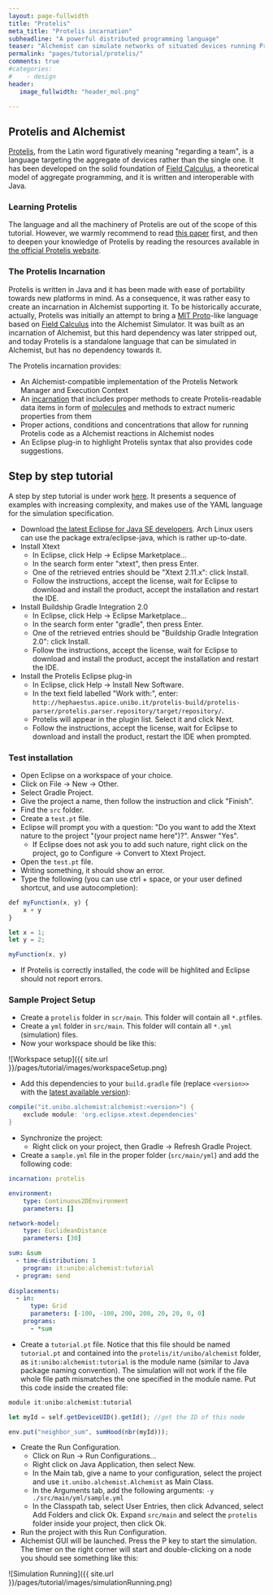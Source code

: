 ```yaml
---
layout: page-fullwidth
title: "Protelis"
meta_title: "Protelis incarnation"
subheadline: "A powerful distributed programming language"
teaser: "Alchemist can simulate networks of situated devices running Protelis programs."
permalink: "pages/tutorial/protelis/"
comments: true
#categories:
#    - design
header:
   image_fullwidth: "header_mol.png"

---
```



## Protelis and Alchemist
[Protelis][Protelis], from the Latin word figuratively meaning "regarding a team", is a language targeting the aggregate of devices rather than the single one.
It has been developed on the solid foundation of [Field Calculus][Field Calculus], a theoretical model of aggregate programming, and it is written and interoperable with Java.

### Learning Protelis
The language and all the machinery of Protelis are out of the scope of this tutorial. However, we warmly recommend to read [this paper][protelis paper] first, and then to deepen your knowledge of Protelis by reading the resources available in [the official Protelis website][Protelis].

### The Protelis Incarnation
Protelis is written in Java and it has been made with ease of portability towards new platforms in mind.
As a consequence, it was rather easy to create an incarnation in Alchemist supporting it.
To be historically accurate, actually, Protelis was initially an attempt to bring a [MIT Proto][Proto]-like language based on [Field Calculus][Field Calculus] into the Alchemist Simulator.
It was built as an incarnation of Alchemist, but this hard dependency was later stripped out, and today Protelis is a standalone language that can be simulated in Alchemist, but has no dependency towards it.

The Protelis incarnation provides:

* An Alchemist-compatible implementation of the Protelis Network Manager and Execution Context
* An [incarnation][ProtelisIncarnation] that includes proper methods to create Protelis-readable data items in form of [molecules][IMolecule] and methods to extract numeric properties from them
* Proper actions, conditions and concentrations that allow for running Protelis code as a Alchemist reactions in Alchemist nodes
* An Eclipse plug-in to highlight Protelis syntax that also provides code suggestions.

## Step by step tutorial
A step by step tutorial is under work [here][Protelis tutorial]. It presents a sequence of examples with increasing complexity, and makes use of the YAML language for the simulation specification.

* Download [the latest Eclipse for Java SE developers][eclipse]. Arch Linux users can use the package extra/eclipse-java, which is rather up-to-date.
* Install Xtext
	* In Eclipse, click Help -> Eclipse Marketplace...
	* In the search form enter "xtext", then press Enter.
	* One of the retrieved entries should be "Xtext 2.11.x": click Install.
	* Follow the instructions, accept the license, wait for Eclipse to download and install the product, accept the installation and restart the IDE.
* Install Buildship Gradle Integration 2.0
	* In Eclipse, click Help -> Eclipse Marketplace...
	* In the search form enter "gradle", then press Enter.
	* One of the retrieved entries should be "Buildship Gradle Integration 2.0": click Install.
	* Follow the instructions, accept the license, wait for Eclipse to download and install the product, accept the installation and restart the IDE.
* Install the Protelis Eclipse plug-in
	* In Eclipse, click Help -> Install New Software.
	* In the text field labelled "Work with:", enter: ``http://hephaestus.apice.unibo.it/protelis-build/protelis-parser/protelis.parser.repository/target/repository/``.
	* Protelis will appear in the plugin list. Select it and click Next.
	* Follow the instructions, accept the license, wait for Eclipse to download and install the product, restart the IDE when prompted.

### Test installation

* Open Eclipse on a workspace of your choice.
* Click on File -> New -> Other.
* Select Gradle Project.
* Give the project a name, then follow the instruction and click "Finish".
* Find the ``src`` folder.
* Create a ``test.pt`` file.
* Eclipse will prompt you with a question: "Do you want to add the Xtext nature to the project "(your project name here")?". Answer "Yes".
	* If Eclipse does not ask you to add such nature, right click on the project, go to Configure -> Convert to Xtext Project.
* Open the ``test.pt`` file.
* Writing something, it should show an error.
* Type the following (you can use ctrl + space, or your user defined shortcut, and use autocompletion):
```javascript
def myFunction(x, y) {
	x + y
}

let x = 1;
let y = 2;

myFunction(x, y)
```

* If Protelis is correctly installed, the code will be highlited and Eclipse should not report errors.

### Sample Project Setup

* Create a ``protelis`` folder in ``scr/main``. This folder will contain all ``*.pt``files.
* Create a ``yml`` folder in ``src/main``. This folder will contain all ``*.yml`` (simulation) files.
* Now your workspace should be like this:

![Workspace setup]({{ site.url }}/pages/tutorial/images/workspaceSetup.png)
* Add this dependencies to your ``build.gradle`` file (replace ``<version>>`` with the [latest available version][alchemistVersion]):
```gradle
compile("it.unibo.alchemist:alchemist:<version>") {
    exclude module: 'org.eclipse.xtext.dependencies'
}
```
* Synchronize the project:
	* Right click on your project, then Gradle -> Refresh Gradle Project.
* Create a ``sample.yml`` file in the proper folder (``src/main/yml``) and add the following code:
```yaml
incarnation: protelis

environment:
    type: Continuous2DEnvironment
    parameters: []

network-model:
    type: EuclideanDistance
    parameters: [30]

sum: &sum
  - time-distribution: 1
    program: it:unibo:alchemist:tutorial
  - program: send
  
displacements:
  - in:
      type: Grid
      parameters: [-100, -100, 200, 200, 20, 20, 0, 0]
    programs:
      - *sum
```
* Create a ``tutorial.pt`` file. Notice that this file should be named ``tutorial.pt`` and contained into the ``protelis/it/unibo/alchemist`` folder, as ``it:unibo:alchemist:tutorial`` is the module name (similar to Java package naming convention). The simulation will not work if the file whole file path mismatches the one specified in the module name. Put this code inside the created file:
```javascript
module it:unibo:alchemist:tutorial

let myId = self.getDeviceUID().getId(); //get the ID of this node

env.put("neighbor_sum", sumHood(nbr(myId)));
```
* Create the Run Configuration.
	* Click on Run -> Run Configurations...
	* Right click on Java Application, then select New.
	* In the Main tab, give a name to your configuration, select the project and use ``it.unibo.alchemist.Alchemist`` as Main Class.
	* In the Arguments tab, add the following arguments: ``-y ./src/main/yml/sample.yml``	
	* In the Classpath tab, select User Entries, then click Advanced, select Add Folders and click Ok. Expand ``src/main`` and select the ``protelis`` folder inside your project, then click Ok.
* Run the project with this Run Configuration.
* Alchemist GUI will be launched. Press the P key to start the simulation. The timer on the right corner will start and double-clicking on a node you should see something like this:

![Simulation Running]({{ site.url }}/pages/tutorial/images/simulationRunning.png)




[eclipse]: https://eclipse.org/downloads/
[Field Calculus]: http://dx.doi.org/10.1007/978-3-642-45364-9_11
[gui tutorial]: {{site.url}}/pages/tutorial/swingui
[IMolecule]: {{site.urldoc}}it/unibo/alchemist/model/interfaces/Molecule.html
[Protelis]: http://protelis.org
[ProtelisIncarnation]: {{site.urldoc}}it/unibo/alchemist/model/ProtelisIncarnation.html
[protelis paper]: http://dx.doi.org/10.1145/2695664.2695913
[Protelis tutorial]: https://github.com/AlchemistSimulator/Protelis-Incarnation-tutorial
[Proto]: http://proto.bbn.com/

[Apache Math 3]: http://commons.apache.org/proper/commons-math/
[create molecule]: {{site.url}}/javadoc/it/unibo/alchemist/model/interfaces/Incarnation.html#createMolecule-java.lang.String-
[DrawShape]: {{site.url}}/javadoc/it/unibo/alchemist/boundary/gui/effects/DrawShape.html
[eccentricity]: https://en.wikipedia.org/wiki/Eccentricity_(mathematics)
[HSB]: https://en.wikipedia.org/wiki/HSL_and_HSV
[IConcentration]: {{site.url}}/javadoc/it/unibo/alchemist/model/interfaces/IConcentration.html
[Incarnation]: {{site.url}}/javadoc/it/unibo/alchemist/model/interfaces/Incarnation.html
[ISimulation]: {{site.url}}/javadoc/it/unibo/alchemist/core/interfaces/ISimulation.html
[molecule property]: {{site.url}}/javadoc/it/unibo/alchemist/model/interfaces/Incarnation.html#getProperty-it.unibo.alchemist.model.interfaces.INode-it.unibo.alchemist.model.interfaces.IMolecule-java.lang.String-
[NaN]: https://docs.oracle.com/javase/8/docs/api/java/lang/Double.html#NaN
[NumberOfNodesNextToANode]: {{site.url}}/javadoc/it/unibo/alchemist/boundary/monitors/NumberOfNodesNextToANode.html
[observer pattern]: https://en.wikipedia.org/wiki/Observer_pattern
[RGBA]: https://en.wikipedia.org/wiki/RGBA_color_space
[statistic functions]: https://commons.apache.org/proper/commons-math/apidocs/org/apache/commons/math3/stat/descriptive/AbstractStorelessUnivariateStatistic.html
[String]: https://docs.oracle.com/javase/8/docs/api/java/lang/String.html
[alchemistVersion]: https://search.maven.org/#search%7Cgav%7C1%7Cg%3A%22it.unibo.alchemist%22%20AND%20a%3A%22alchemist%22
